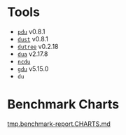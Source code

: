 # Tools

* [`pdu`](https://github.com/KSXGitHub/parallel-disk-usage) v0.8.1
* [`dust`](https://github.com/bootandy/dust) v0.8.1
* [`dutree`](https://github.com/nachoparker/dutree) v0.2.18
* [`dua`](https://github.com/Byron/dua-cli) v2.17.8
* [`ncdu`](https://dev.yorhel.nl/ncdu)
* [`gdu`](https://github.com/dundee/gdu) v5.15.0
* `du`

# Benchmark Charts

[tmp.benchmark-report.CHARTS.md](./tmp.benchmark-report.CHARTS.md)

